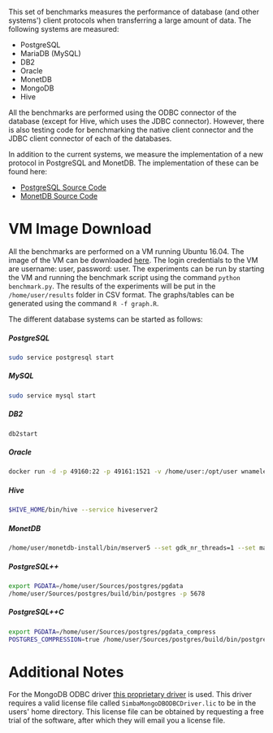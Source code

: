 This set of benchmarks measures the performance of database (and other systems') client protocols when transferring a large amount of data. The following systems are measured:

* PostgreSQL
* MariaDB (MySQL)
* DB2
* Oracle
* MonetDB
* MongoDB
* Hive

All the benchmarks are performed using the ODBC connector of the database (except for Hive, which uses the JDBC connector). However, there is also testing code for benchmarking the native client connector and the JDBC client connector of each of the databases.

In addition to the current systems, we measure the implementation of a new protocol in PostgreSQL and MonetDB. The implementation of these can be found here:

* [PostgreSQL Source Code](https://github.com/Mytherin/postgres)
* [MonetDB Source Code](http://dev.monetdb.org/hg/MonetDB/file/a7ebdda88223)

# VM Image Download
All the benchmarks are performed on a VM running Ubuntu 16.04. The image of the VM can be downloaded [here](https://s3.amazonaws.com/vldb-protocols/vldb-protocols2.ova). The login credentials to the VM are username: user, password: user. The experiments can be run by starting the VM and running the benchmark script using the command `python benchmark.py`. The results of the experiments will be put in the `/home/user/results` folder in CSV format. The graphs/tables can be generated using the command `R -f graph.R`.

The different database systems can be started as follows:

##### PostgreSQL
```bash
sudo service postgresql start
```

##### MySQL
```bash
sudo service mysql start
```

##### DB2
```bash
db2start
```

##### Oracle
```bash
docker run -d -p 49160:22 -p 49161:1521 -v /home/user:/opt/user wnameless/oracle-xe-11g
```

##### Hive
```bash
$HIVE_HOME/bin/hive --service hiveserver2
```

##### MonetDB
```bash
/home/user/monetdb-install/bin/mserver5 --set gdk_nr_threads=1 --set mapi_port=50001 --dbpath=/home/user/monetdb/database --set varchar_maximum_fixed=3 --set optimizer_pipeline=sequential
```

##### PostgreSQL++
```bash
export PGDATA=/home/user/Sources/postgres/pgdata
/home/user/Sources/postgres/build/bin/postgres -p 5678
```

##### PostgreSQL++C
```bash
export PGDATA=/home/user/Sources/postgres/pgdata_compress
POSTGRES_COMPRESSION=true /home/user/Sources/postgres/build/bin/postgres -p 5700
```

# Additional Notes
For the MongoDB ODBC driver [this proprietary driver](http://www.simba.com/drivers/mongodb-odbc-jdbc/) is used. This driver requires a valid license file called `SimbaMongoDBODBCDriver.lic` to be in the users' home directory. This license file can be obtained by requesting a free trial of the software, after which they will email you a license file.
